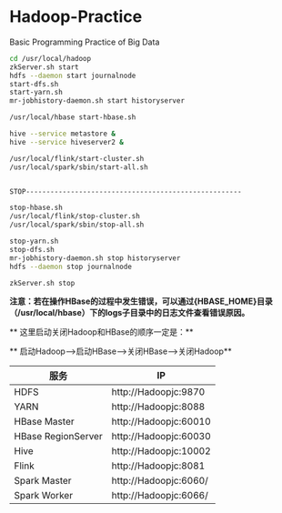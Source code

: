 # Hadoop-Practice

Basic Programming Practice of Big Data

```bash
cd /usr/local/hadoop
zkServer.sh start
hdfs --daemon start journalnode
start-dfs.sh
start-yarn.sh
mr-jobhistory-daemon.sh start historyserver

/usr/local/hbase start-hbase.sh

hive --service metastore &
hive --service hiveserver2 &

/usr/local/flink/start-cluster.sh
/usr/local/spark/sbin/start-all.sh


STOP-----------------------------------------------------

stop-hbase.sh
/usr/local/flink/stop-cluster.sh
/usr/local/spark/sbin/stop-all.sh

stop-yarn.sh
stop-dfs.sh
mr-jobhistory-daemon.sh stop historyserver
hdfs --daemon stop journalnode

zkServer.sh stop
```

**注意：若在操作HBase的过程中发生错误，可以通过{HBASE\_HOME}目录（/usr/local/hbase）下的logs子目录中的日志文件查看错误原因。**

** 这里启动关闭Hadoop和HBase的顺序一定是：**

** 启动Hadoop—>启动HBase—>关闭HBase—>关闭Hadoop**


| 服务               | IP                    |
| ------------------ | --------------------- |
| HDFS               | http://Hadoopjc:9870  |
| YARN               | http://Hadoopjc:8088  |
| HBase Master       | http://Hadoopjc:60010 |
| HBase RegionServer | http://Hadoopjc:60030 |
| Hive               | http://Hadoopjc:10002 |
| Flink              | http://Hadoopjc:8081  |
| Spark Master       | http://Hadoopjc:6060/ |
| Spark Worker       | http://Hadoopjc:6066/ |

